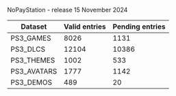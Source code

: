 NoPayStation - release 15 November 2024

|  Dataset  |Valid entries|Pending entries|
|-----------|-------------|---------------|
| PS3_GAMES |     8026    |      1131     |
|  PS3_DLCS |    12104    |     10386     |
| PS3_THEMES|     1002    |      533      |
|PS3_AVATARS|     1777    |      1142     |
| PS3_DEMOS |     489     |       20      |